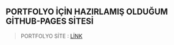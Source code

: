 ## PORTFOLYO İÇİN HAZIRLAMIŞ OLDUĞUM GİTHUB-PAGES SİTESİ

>PORTFOLYO SİTE : [LİNK](https://furkancakici.github.io/)
